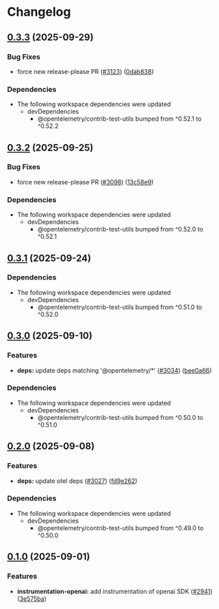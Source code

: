 <!-- markdownlint-disable MD007 MD034 -->
# Changelog

## [0.3.3](https://github.com/open-telemetry/opentelemetry-js-contrib/compare/instrumentation-openai-v0.3.2...instrumentation-openai-v0.3.3) (2025-09-29)


### Bug Fixes

* force new release-please PR ([#3123](https://github.com/open-telemetry/opentelemetry-js-contrib/issues/3123)) ([0dab838](https://github.com/open-telemetry/opentelemetry-js-contrib/commit/0dab8383b5349e21a968fe2cedd8a6e2243f86d0))


### Dependencies

* The following workspace dependencies were updated
  * devDependencies
    * @opentelemetry/contrib-test-utils bumped from ^0.52.1 to ^0.52.2

## [0.3.2](https://github.com/open-telemetry/opentelemetry-js-contrib/compare/instrumentation-openai-v0.3.1...instrumentation-openai-v0.3.2) (2025-09-25)


### Bug Fixes

* force new release-please PR ([#3098](https://github.com/open-telemetry/opentelemetry-js-contrib/issues/3098)) ([13c58e9](https://github.com/open-telemetry/opentelemetry-js-contrib/commit/13c58e9ad77b266a03e34ffd4b61ab18c86f9d73))


### Dependencies

* The following workspace dependencies were updated
  * devDependencies
    * @opentelemetry/contrib-test-utils bumped from ^0.52.0 to ^0.52.1

## [0.3.1](https://github.com/open-telemetry/opentelemetry-js-contrib/compare/instrumentation-openai-v0.3.0...instrumentation-openai-v0.3.1) (2025-09-24)


### Dependencies

* The following workspace dependencies were updated
  * devDependencies
    * @opentelemetry/contrib-test-utils bumped from ^0.51.0 to ^0.52.0

## [0.3.0](https://github.com/open-telemetry/opentelemetry-js-contrib/compare/instrumentation-openai-v0.2.0...instrumentation-openai-v0.3.0) (2025-09-10)


### Features

* **deps:** update deps matching '@opentelemetry/*' ([#3034](https://github.com/open-telemetry/opentelemetry-js-contrib/issues/3034)) ([bee0a66](https://github.com/open-telemetry/opentelemetry-js-contrib/commit/bee0a66ef825145fb1a9b172c3468ccf0c97a820))


### Dependencies

* The following workspace dependencies were updated
  * devDependencies
    * @opentelemetry/contrib-test-utils bumped from ^0.50.0 to ^0.51.0

## [0.2.0](https://github.com/open-telemetry/opentelemetry-js-contrib/compare/instrumentation-openai-v0.1.0...instrumentation-openai-v0.2.0) (2025-09-08)


### Features

* **deps:** update otel deps ([#3027](https://github.com/open-telemetry/opentelemetry-js-contrib/issues/3027)) ([fd9e262](https://github.com/open-telemetry/opentelemetry-js-contrib/commit/fd9e262fabf4e8fd8e246b8967892fa26442968a))


### Dependencies

* The following workspace dependencies were updated
  * devDependencies
    * @opentelemetry/contrib-test-utils bumped from ^0.49.0 to ^0.50.0

## [0.1.0](https://github.com/open-telemetry/opentelemetry-js-contrib/compare/instrumentation-openai-v0.0.1...instrumentation-openai-v0.1.0) (2025-09-01)


### Features

* **instrumentation-openai:** add instrumentation of openai SDK ([#2941](https://github.com/open-telemetry/opentelemetry-js-contrib/issues/2941)) ([3e575ba](https://github.com/open-telemetry/opentelemetry-js-contrib/commit/3e575ba431963545938e3a6627d26a33b251c15f))
